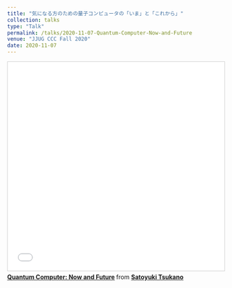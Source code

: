 ```yaml
---
title: "気になる方のための量子コンピュータの「いま」と「これから」"
collection: talks
type: "Talk"
permalink: /talks/2020-11-07-Quantum-Computer-Now-and-Future
venue: "JJUG CCC Fall 2020"
date: 2020-11-07
---
```


<iframe src="//www.slideshare.net/slideshow/embed_code/key/cfM2iv6Nvs3WJq" width="595" height="485" frameborder="0" marginwidth="0" marginheight="0" scrolling="no" style="border:1px solid #CCC; border-width:1px; margin-bottom:5px; max-width: 100%;" allowfullscreen> </iframe> <div style="margin-bottom:5px"> <strong> <a href="//www.slideshare.net/snuffkin/quantum-computer-now-and-future-239127490" title="Quantum Computer: Now and Future" target="_blank">Quantum Computer: Now and Future</a> </strong> from <strong><a href="//www.slideshare.net/snuffkin" target="_blank">Satoyuki Tsukano</a></strong> </div>
